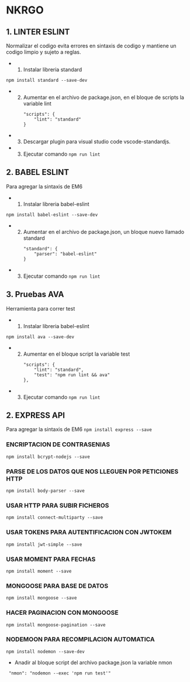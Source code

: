 # NKRGO
## 1. LINTER ESLINT
Normalizar el codigo evita errores en sintaxis de codigo y mantiene un codigo limpio y sujeto a reglas.

+ 1. Instalar libreria standard

 `npm install standard --save-dev`
+ 2. Aumentar en el archivo de package.json, en el bloque de scripts la variable lint
        ```
        "scripts": {
            "lint": "standard"
        }
        ```
+ 3. Descargar plugin para visual studio code vscode-standardjs.
+ 3. Ejecutar comando
`npm run lint`

## 2. BABEL ESLINT
Para agregar la sintaxis de EM6

+ 1. Instalar libreria babel-eslint

 `npm install babel-eslint --save-dev`
+ 2. Aumentar en el archivo de package.json, un bloque nuevo llamado standard
        ```
        "standard": {
            "parser": "babel-eslint"
        }
        ```
+ 3. Ejecutar comando
`npm run lint`

## 3. Pruebas AVA 
Herramienta para correr test

+ 1. Instalar libreria babel-eslint

 `npm install ava --save-dev`
+ 2. Aumentar en el bloque script la variable test
        ```
        "scripts": {
            "lint": "standard",
            "test": "npm run lint && ava"
        },
        ```

+ 3. Ejecutar comando
`npm run lint`


## 2. EXPRESS API
Para agregar la sintaxis de EM6
`npm install express --save`

### ENCRIPTACION DE CONTRASENIAS
`npm install bcrypt-nodejs --save`

### PARSE DE LOS DATOS QUE NOS LLEGUEN POR PETICIONES HTTP
`npm install body-parser --save`

### USAR HTTP PARA SUBIR FICHEROS
`npm install connect-multiparty --save`

### USAR TOKENS PARA AUTENTIFICACION CON JWTOKEM
`npm install jwt-simple --save`

### USAR MOMENT PARA FECHAS
`npm install moment --save`

### MONGOOSE PARA BASE DE DATOS
`npm install mongoose --save`

### HACER PAGINACION CON MONGOOSE
`npm install mongoose-pagination --save`

### NODEMOON PARA RECOMPILACION AUTOMATICA
`npm install nodemon --save-dev`
+   Anadir al bloque script del archivo package.json la variable nmon

```
 "nmon": "nodemon --exec 'npm run test'"
```





